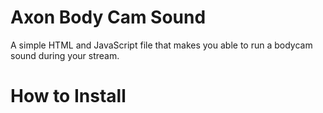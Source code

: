 # Axon Body Cam Sound

A simple HTML and JavaScript file that makes you able to run a bodycam sound during your stream.

# How to Install
